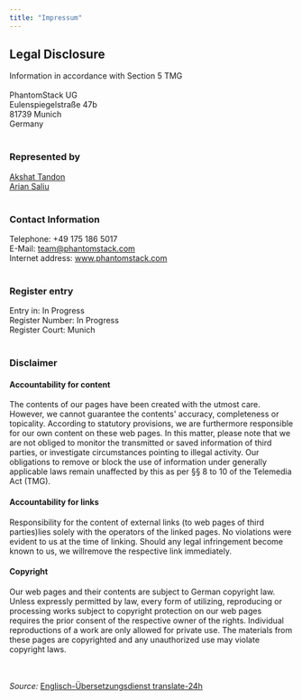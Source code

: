 ```yaml
---
title: "Impressum"
---
```


<h2>Legal Disclosure</h2>

<p>Information in accordance with Section 5 TMG
<br><br>PhantomStack UG<br>Eulenspiegelstraße 47b<br>81739 Munich<br>Germany<br><br></p>


<h3>Represented by</h3>

<p><a href="https://www.linkedin.com/in/tandonakshat7/">Akshat Tandon</a><br>
<a href="https://www.linkedin.com/in/arian-saliu/">Arian Saliu</a><br><br></p>


<h3>Contact Information</h3>

<p>Telephone: +49 175 186 5017<br>E-Mail: <a href="mailto:team@phantomstack.com">team@phantomstack.com</a><br>Internet address: <a href="www.phantomstack.com" target="_blank">www.phantomstack.com</a><br><br></p>


<h3>Register entry</h3>

<p>Entry in: In Progress<br>Register Number: In Progress<br>Register Court: Munich<br><br></p>


<h3>Disclaimer</h3>

<h4>Accountability for content</h4>
The contents of our pages have been created with the utmost care. However, we cannot guarantee the contents' accuracy, completeness or topicality. According to statutory provisions, we are furthermore responsible for our own content on these web pages. In this matter, please note that we are not obliged to monitor the transmitted or saved information of third parties, or investigate circumstances pointing to illegal activity. Our obligations to remove or block the use of information under generally applicable laws remain unaffected by this as per §§ 8 to 10 of the Telemedia Act (TMG).

<h4>Accountability for links</h4>
Responsibility for the content of external links (to web pages of third parties)lies solely with the operators of the linked pages. No violations were evident to us at the time of linking. Should any legal infringement become known to us, we willremove the respective link immediately.

<h4>Copyright</h4> 
Our web pages and their contents are subject to German copyright law. Unless expressly permitted by law, every form of utilizing, reproducing or processing works subject to copyright protection on our web pages requires the prior consent of the respective owner of the rights. Individual reproductions of a work are only allowed for private use. The materials from these pages are copyrighted and any unauthorized use may violate copyright laws.

<br><br>
<i>Source: </i><a href="http://www.translate-24h.de" target="_blank">Englisch-Übersetzungsdienst translate-24h</a> <br><br>